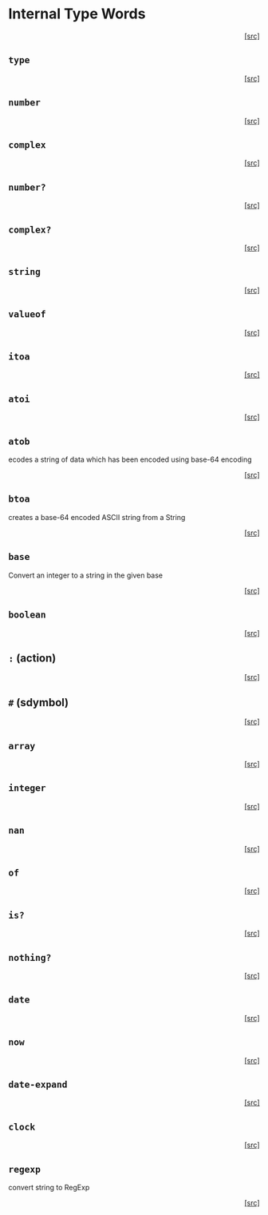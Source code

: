 # Internal Type Words
<div style="text-align: right"><a href="https:/github.com/Hypercubed/f-flat_node/blob/master/src/core/types.ts#L45">[src]</a></div>

## `type`
<div style="text-align: right"><a href="https:/github.com/Hypercubed/f-flat_node/blob/master/src/core/types.ts#L50">[src]</a></div>

## `number`
<div style="text-align: right"><a href="https:/github.com/Hypercubed/f-flat_node/blob/master/src/core/types.ts#L55">[src]</a></div>

## `complex`
<div style="text-align: right"><a href="https:/github.com/Hypercubed/f-flat_node/blob/master/src/core/types.ts#L63">[src]</a></div>

## `number?`
<div style="text-align: right"><a href="https:/github.com/Hypercubed/f-flat_node/blob/master/src/core/types.ts#L70">[src]</a></div>

## `complex?`
<div style="text-align: right"><a href="https:/github.com/Hypercubed/f-flat_node/blob/master/src/core/types.ts#L78">[src]</a></div>

## `string`
<div style="text-align: right"><a href="https:/github.com/Hypercubed/f-flat_node/blob/master/src/core/types.ts#L86">[src]</a></div>

## `valueof`
<div style="text-align: right"><a href="https:/github.com/Hypercubed/f-flat_node/blob/master/src/core/types.ts#L91">[src]</a></div>

## `itoa`
<div style="text-align: right"><a href="https:/github.com/Hypercubed/f-flat_node/blob/master/src/core/types.ts#L96">[src]</a></div>

## `atoi`
<div style="text-align: right"><a href="https:/github.com/Hypercubed/f-flat_node/blob/master/src/core/types.ts#L101">[src]</a></div>

## `atob`
ecodes a string of data which has been encoded using base-64 encoding
<div style="text-align: right"><a href="https:/github.com/Hypercubed/f-flat_node/blob/master/src/core/types.ts#L107">[src]</a></div>

## `btoa`
creates a base-64 encoded ASCII string from a String
<div style="text-align: right"><a href="https:/github.com/Hypercubed/f-flat_node/blob/master/src/core/types.ts#L113">[src]</a></div>

## `base`
Convert an integer to a string in the given base
<div style="text-align: right"><a href="https:/github.com/Hypercubed/f-flat_node/blob/master/src/core/types.ts#L119">[src]</a></div>

## `boolean`
<div style="text-align: right"><a href="https:/github.com/Hypercubed/f-flat_node/blob/master/src/core/types.ts#L152">[src]</a></div>

## `:` (action)
<div style="text-align: right"><a href="https:/github.com/Hypercubed/f-flat_node/blob/master/src/core/types.ts#L157">[src]</a></div>

## `#` (sdymbol)
<div style="text-align: right"><a href="https:/github.com/Hypercubed/f-flat_node/blob/master/src/core/types.ts#L162">[src]</a></div>

## `array`
<div style="text-align: right"><a href="https:/github.com/Hypercubed/f-flat_node/blob/master/src/core/types.ts#L167">[src]</a></div>

## `integer`
<div style="text-align: right"><a href="https:/github.com/Hypercubed/f-flat_node/blob/master/src/core/types.ts#L172">[src]</a></div>

## `nan`
<div style="text-align: right"><a href="https:/github.com/Hypercubed/f-flat_node/blob/master/src/core/types.ts#L179">[src]</a></div>

## `of`
<div style="text-align: right"><a href="https:/github.com/Hypercubed/f-flat_node/blob/master/src/core/types.ts#L184">[src]</a></div>

## `is?`
<div style="text-align: right"><a href="https:/github.com/Hypercubed/f-flat_node/blob/master/src/core/types.ts#L189">[src]</a></div>

## `nothing?`
<div style="text-align: right"><a href="https:/github.com/Hypercubed/f-flat_node/blob/master/src/core/types.ts#L194">[src]</a></div>

## `date`
<div style="text-align: right"><a href="https:/github.com/Hypercubed/f-flat_node/blob/master/src/core/types.ts#L199">[src]</a></div>

## `now`
<div style="text-align: right"><a href="https:/github.com/Hypercubed/f-flat_node/blob/master/src/core/types.ts#L204">[src]</a></div>

## `date-expand`
<div style="text-align: right"><a href="https:/github.com/Hypercubed/f-flat_node/blob/master/src/core/types.ts#L209">[src]</a></div>

## `clock`
<div style="text-align: right"><a href="https:/github.com/Hypercubed/f-flat_node/blob/master/src/core/types.ts#L214">[src]</a></div>

## `regexp`
convert string to RegExp
<div style="text-align: right"><a href="https:/github.com/Hypercubed/f-flat_node/blob/master/src/core/types.ts#L220">[src]</a></div>
